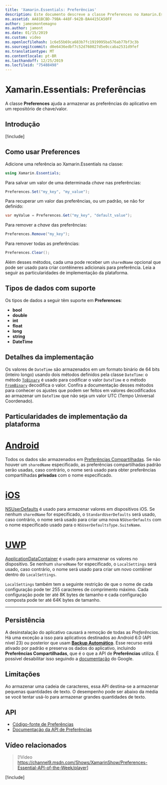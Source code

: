 ```yaml
---
title: 'Xamarin.Essentials: Preferências'
description: Este documento descreve a classe Preferences no Xamarin.Essentials, que salva as preferências do aplicativo em um repositório de chave/valor. Ele mostra como usar a classe e os tipos de dados que podem ser armazenados.
ms.assetid: AA81BCBD-79BA-448F-942B-BA4415CA50FF
author: jamesmontemagno
ms.author: jamont
ms.date: 01/15/2019
ms.custom: video
ms.openlocfilehash: 1c6e55b69ca683b7fc1919995ba576ab77bf3c3b
ms.sourcegitcommit: d0e6436edbf7c52d760027d5e0ccaba2531d9fef
ms.translationtype: MT
ms.contentlocale: pt-BR
ms.lasthandoff: 12/25/2019
ms.locfileid: "75488498"
---
```

# <a name="xamarinessentials-preferences"></a>Xamarin.Essentials: Preferências

A classe **Preferences** ajuda a armazenar as preferências do aplicativo em um repositório de chave/valor.

## <a name="get-started"></a>Introdução

[!include[](~/essentials/includes/get-started.md)]

## <a name="using-preferences"></a>Como usar Preferences

Adicione uma referência ao Xamarin.Essentials na classe:

```csharp
using Xamarin.Essentials;
```

Para salvar um valor de uma determinada _chave_ nas preferências:

```csharp
Preferences.Set("my_key", "my_value");
```

Para recuperar um valor das preferências, ou um padrão, se não for definido:

```csharp
var myValue = Preferences.Get("my_key", "default_value");
```

Para remover a _chave_ das preferências:

```csharp
Preferences.Remove("my_key");
```

Para remover todas as preferências:

```csharp
Preferences.Clear();
```

Além desses métodos, cada uma pode receber um `sharedName` opcional que pode ser usado para criar contêineres adicionais para preferência. Leia a seguir as particularidades de implementação da plataforma.

## <a name="supported-data-types"></a>Tipos de dados com suporte

Os tipos de dados a seguir têm suporte em **Preferences**:

- **bool**
- **double**
- **int**
- **float**
- **long**
- **string**
- **DateTime**

## <a name="implementation-details"></a>Detalhes da implementação

Os valores de `DateTime` são armazenados em um formato binário de 64 bits (inteiro longo) usando dois métodos definidos pela classe `DateTime`: o método [`ToBinary`](xref:System.DateTime.ToBinary) é usado para codificar o valor `DateTime` e o método [`FromBinary`](xref:System.DateTime.FromBinary(System.Int64)) decodifica o valor. Confira a documentação desses métodos para conhecer os ajustes que podem ser feitos em valores decodificados ao armazenar um `DateTime` que não seja um valor UTC (Tempo Universal Coordenado).

## <a name="platform-implementation-specifics"></a>Particularidades de implementação da plataforma

# <a name="androidtabandroid"></a>[Android](#tab/android)

Todos os dados são armazenados em [Preferências Compartilhadas](https://developer.android.com/training/data-storage/shared-preferences.html). Se não houver um `sharedName` especificado, as preferências compartilhadas padrão serão usadas, caso contrário, o nome será usado para obter preferências compartilhadas **privadas** com o nome especificado.

# <a name="iostabios"></a>[iOS](#tab/ios)

[NSUserDefaults](https://docs.microsoft.com/xamarin/ios/app-fundamentals/user-defaults) é usado para armazenar valores em dispositivos iOS. Se nenhum `sharedName` for especificado, o `StandardUserDefaults` será usado, caso contrário, o nome será usado para criar uma nova `NSUserDefaults` com o nome especificado usado para o `NSUserDefaultsType.SuiteName`.

# <a name="uwptabuwp"></a>[UWP](#tab/uwp)

[ApplicationDataContainer](https://docs.microsoft.com/uwp/api/windows.storage.applicationdatacontainer) é usado para armazenar os valores no dispositivo. Se nenhum `sharedName` for especificado, o `LocalSettings` será usado, caso contrário, o nome será usado para criar um novo contêiner dentro do `LocalSettings`. 

`LocalSettings` também tem a seguinte restrição de que o nome de cada configuração pode ter 255 caracteres de comprimento máximo. Cada configuração pode ter até 8K bytes de tamanho e cada configuração composta pode ter até 64K bytes de tamanho.

--------------

## <a name="persistence"></a>Persistência

A desinstalação do aplicativo causará a remoção de todas as _Preferências_. Há uma exceção a isso para aplicativos destinados ao Android 6.0 (API nível 23) ou posterior que usam [__Backup Automático__](https://developer.android.com/guide/topics/data/autobackup). Esse recurso está ativado por padrão e preserva os dados do aplicativo, incluindo __Preferências Compartilhadas__, que é o que a API de **Preferências** utiliza. É possível desabilitar isso seguindo a [documentação](https://developer.android.com/guide/topics/data/autobackup) do Google.

## <a name="limitations"></a>Limitações

Ao armazenar uma cadeia de caracteres, essa API destina-se a armazenar pequenas quantidades de texto.  O desempenho pode ser abaixo da média se você tentar usá-lo para armazenar grandes quantidades de texto.

## <a name="api"></a>API

- [Código-fonte de Preferências](https://github.com/xamarin/Essentials/tree/master/Xamarin.Essentials/Preferences)
- [Documentação da API de Preferências](xref:Xamarin.Essentials.Preferences)

## <a name="related-video"></a>Vídeo relacionados

> [!Video https://channel9.msdn.com/Shows/XamarinShow/Preferences-Essential-API-of-the-Week/player]

[!include[](~/essentials/includes/xamarin-show-essentials.md)]
